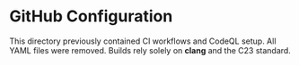 # GitHub Configuration

This directory previously contained CI workflows and CodeQL setup.
All YAML files were removed. Builds rely solely on **clang** and the
C23 standard.
